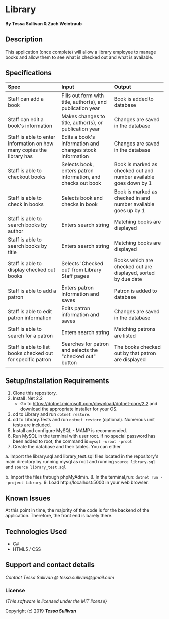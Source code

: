 # Library
#### By **Tessa Sullivan & Zach Weintraub**

## Description

This application (once complete) will allow a library employee to manage books and allow them to see what is checked out and what is available.

## Specifications
| Spec | Input | Output |
| :-------------     | :------------- | :------------- |
| Staff can add a book | Fills out form with title, author(s), and publication year|Book is added to database|
| Staff can edit a book's information | Makes changes to title, author(s), or publication year | Changes are saved in the database |
| Staff is able to enter information on how many copies the library has | Edits a book's information and changes stock information | Changes are saved in the database|
| Staff is able to checkout books | Selects book, enters patron information, and checks out book | Book is marked as checked out and number available goes down by 1|
| Staff is able to check in books | Selects book and checks in book | Book is marked as checked in and number available goes up by 1|
| Staff is able to search books by author | Enters search string | Matching books are displayed |
| Staff is able to search books by title | Enters search string | Matching books are displayed |
| Staff is able to display checked out books | Selects 'Checked out' from Library Staff pages | Books which are checked out are displayed, sorted by due date |
| Staff is able to add a patron | Enters patron information and saves | Patron is added to database |
| Staff is able to edit patron information | Edits patron information and saves | Changes are saved in the database|
| Staff is able to search for a patron | Enters search string | Matching patrons are listed |
| Staff is able to list books checked out for specific patron | Searches for patron and selects the "checked out" button | The books checked out by that patron are displayed |

## Setup/Installation Requirements
1. Clone this repository.
2. Install .Net 2.2 
    * Go to https://dotnet.microsoft.com/download/dotnet-core/2.2 and download the appropriate installer for your OS.
3. cd to Library and run ```dotnet restore```.
4. cd to Library.Tests and run ```dotnet restore``` (optional).  Numerous unit tests are included.
5. Install and configure MySQL - MAMP is recommended.
6. Run MySQL in the terminal with user root.  If no special password has been added to root, the command is ```mysql -uroot -proot```
7. Create the database and their tables.  You can either  

  a. Import the library.sql and library_test.sql files located in the repository's main directory by running mysql as root and running ```source library.sql``` and ```source library_test.sql```   
  
  b. Import the files through phpMyAdmin. 
8. In the terminal,run: ```dotnet run --project Library```.
9. Load http://localhost:5000 in your web browser.

## Known Issues
At this point in time, the majority of the code is for the backend of the application.  Therefore, the front end is barely there.

## Technologies Used

* C#
* HTML5 / CSS

## Support and contact details

_Contact Tessa Sullivan @ tessa.sullivan@gmail.com_

### License

*{This software is licensed under the MIT license}*

Copyright (c) 2019 **_Tessa Sullivan_**